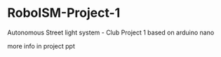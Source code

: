 # RoboISM-Project-1

Autonomous Street light system - Club Project 1 based on arduino nano

more info in project ppt
